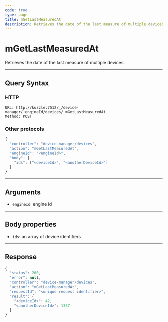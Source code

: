 ```yaml
---
code: true
type: page
title: mGetLastMeasuredAt
description: Retrieves the date of the last measure of multiple devices 
---
```


# mGetLastMeasuredAt

Retrieves the date of the last measure of multiple devices.

---

## Query Syntax

### HTTP

```http
URL: http://kuzzle:7512/_/device-manager/:engineId/devices/_mGetLastMeasuredAt
Method: POST
```

### Other protocols

```js
{
  "controller": "device-manager/devices",
  "action": "mGetLastMeasuredAt",
  "engineId": "<engineId>",
  "body": {
    "ids": ["<deviceId>", "<anotherDeviceId>"]
  }
}
```

---

## Arguments

- `engineId`: engine id

---

## Body properties

- `ids`: an array of device identifiers 

---

## Response

```js
{
  "status": 200,
  "error": null,
  "controller": "device-manager/devices",
  "action": "mGetLastMeasuredAt",
  "requestId": "<unique request identifier>",
  "result": {
    "<deviceId>": 42,
    "<anotherDeviceId>": 1337
  }
}
```
